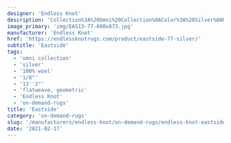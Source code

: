```yaml
---
designer: 'Endless Knot'
description: 'Collection%3A%20Omni%20Collection%0AColor%3A%20Silver%0AMaterial%3A%20100%25%20WoolPile%3A%201/8%22Width%3A%2013%272%22Style%3A%20Flatweave%2C%20Geometric'
image_primary: 'img/EAS13-77-600x873.jpg'
manufacturer: 'Endless Knot'
href: 'https://endlessknotrugs.com/product/eastside-77-silver/'
subtitle: 'Eastside'
tags:
  - 'omni collection'
  - 'silver'
  - '100% wool'
  - '1/8"'
  - '13''2"'
  - 'flatweave, geometric'
  - 'Endless Knot'
  - 'on-demand-rugs'
title: 'Eastside'
category: 'on-demand-rugs'
slug: '/manufacturers/endless-knot/on-demand-rugs/endless-knot-eastside'
date: '2021-02-17'
---
```

